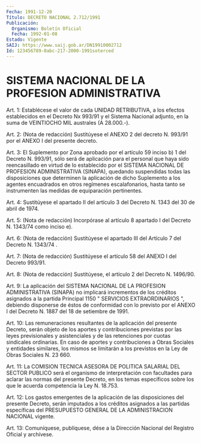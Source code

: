 ```yaml
---
Fecha: 1991-12-20
Título: DECRETO NACIONAL 2.712/1991
Publicación:
  Organismo: Boletín Oficial
  Fecha: 1992-01-08
Estado: Vigente
SAIJ: https://www.saij.gob.ar/DN19910002712
Id: 123456789-0abc-217-2000-1991soterced
---
```

# SISTEMA NACIONAL DE LA PROFESION ADMINISTRATIVA

<a id="1"></a>
Art. 1: Establécese el valor de cada UNIDAD RETRIBUTIVA, a los efectos  establecidos en el Decreto Nx 993/91 y el Sistema Nacional adjunto, en  la  suma  de  VEINTIOCHO  MIL  australes (A 28.000.-).

<a id="2"></a>
Art. 2: (Nota de redacción) Sustitúyese el ANEXO 2 del decreto N. 993/91 por el ANEXO I del presente decreto.

<a id="3"></a>
Art.  3:  El  Suplemento  por Zona aprobado por el artículo 59 inciso b) 1 del Decreto N. 993/91,  sólo será de aplicación para el personal que haya sido reencasillado  en  virtud  de lo establecido por  el  SISTEMA  NACIONAL  DE  PROFESION ADMINISTRATIVA  (SINAPA), quedando  suspendidas  todas las disposiciones  que  determinen  la aplicación de dicho Suplemento  a  los agentes encuadrados en otros regímenes escalafonarios, hasta tanto  se  instrumenten las medidas de equiparación pertinentes.

<a id="4"></a>
Art.  4: Sustitúyese  el  apartado  II del artículo 3 del Decreto N. 1343 del 30 de abril de 1974.

<a id="5"></a>
Art. 5: (Nota de redacción) Incorpórase al artículo 8 apartado I del Decreto N. 1343/74 como inciso e).

<a id="6"></a>
Art.  6:  (Nota  de redacción) Sustitúyese el apartado III del Artículo 7 del Decreto N. 1343/74 .

<a id="7"></a>
Art.  7:  (Nota  de  redacción) Sustitúyese el artículo 58 del ANEXO I del Decreto 993/91.

<a id="8"></a>
Art.  8:  (Nota  de  redacción) Sustitúyese, el artículo 2 del Decreto N. 1496/90.

<a id="9"></a>
Art.  9:  La  aplicación  del SISTEMA NACIONAL DE LA PROFESION ADMINISTRATIVA (SINAPA) no implicará  incrementos  de  los créditos asignados  a  la partida Principal 1150 " SERVICIOS EXTRAORDINARIOS ", debiendo disponerse  de éstos de conformidad con lo previsto por el  ANEXO I del Decreto N.  1887  del  18  de  setiembre  de  1991.

<a id="10"></a>
Art.  10:  Las remuneraciones resultantes de la aplicación del presente Decreto,  serán  objeto  de  los  aportes y contribuciones previstas  por  las leyes previsionales y asistenciales  y  de  las retenciones por cuotas  sindicales ordinarias. En caso de aportes y contribuciones a Obras Sociales  y  entidades similares, los mismos se limitarán a los previstos en la Ley  de  Obras  Sociales  N.  23 660.

<a id="11"></a>
Art.  11: La COMISION TECNICA ASESORA DE POLITICA SALARIAL DEL SECTOR PUBLICO  será  el organismo de interpretación con facultades para  aclarar  las  normas  del  presente  Decreto,  en  los  temas específicos sobre los  que le acuerda competencia la Ley N. 18.753.

<a id="12"></a>
Art.  12:  Los  gastos  emergentes  de  la  aplicación  de las disposiciones  del presente Decreto, serán imputados a los créditos asignados a las  partidas específicas del PRESUPUESTO GENERAL DE LA ADMINISTRACION NACIONAL vigente.

<a id="13"></a>
Art. 13: Comuníquese, publíquese, dése a la Dirección Nacional del Registro Oficial y archívese.